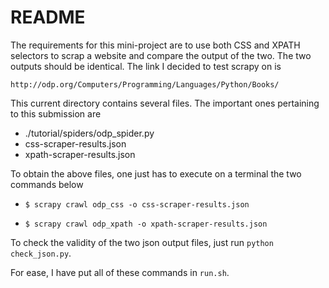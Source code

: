 # README

The requirements for this mini-project are to use both CSS and XPATH selectors to scrap a website and compare the output of the two. The two outputs should be identical. The link I decided to test scrapy on is 

`http://odp.org/Computers/Programming/Languages/Python/Books/`

This current directory contains several files. The important ones pertaining to this submission are 

- ./tutorial/spiders/odp_spider.py
- css-scraper-results.json
- xpath-scraper-results.json

To obtain the above files, one just has to execute on a terminal the two commands below

- `$ scrapy crawl odp_css -o css-scraper-results.json`
 
- `$ scrapy crawl odp_xpath -o xpath-scraper-results.json`

To check the validity of the two json output files, just run `python check_json.py`.

For ease, I have put all of these commands in `run.sh`.

